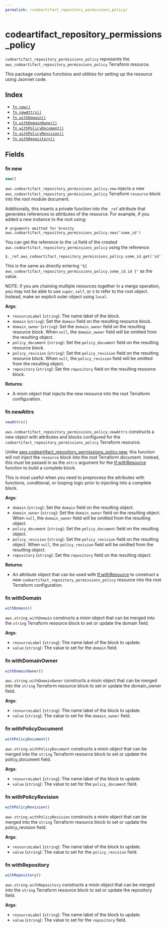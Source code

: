 ```yaml
---
permalink: /codeartifact_repository_permissions_policy/
---
```


# codeartifact_repository_permissions_policy

`codeartifact_repository_permissions_policy` represents the `aws_codeartifact_repository_permissions_policy` Terraform resource.



This package contains functions and utilities for setting up the resource using Jsonnet code.


## Index

* [`fn new()`](#fn-new)
* [`fn newAttrs()`](#fn-newattrs)
* [`fn withDomain()`](#fn-withdomain)
* [`fn withDomainOwner()`](#fn-withdomainowner)
* [`fn withPolicyDocument()`](#fn-withpolicydocument)
* [`fn withPolicyRevision()`](#fn-withpolicyrevision)
* [`fn withRepository()`](#fn-withrepository)

## Fields

### fn new

```ts
new()
```


`aws.codeartifact_repository_permissions_policy.new` injects a new `aws_codeartifact_repository_permissions_policy` Terraform `resource`
block into the root module document.

Additionally, this inserts a private function into the `_ref` attribute that generates references to attributes of the
resource. For example, if you added a new instance to the root using:

    # arguments omitted for brevity
    aws.codeartifact_repository_permissions_policy.new('some_id')

You can get the reference to the `id` field of the created `aws.codeartifact_repository_permissions_policy` using the reference:

    $._ref.aws_codeartifact_repository_permissions_policy.some_id.get('id')

This is the same as directly entering `"${ aws_codeartifact_repository_permissions_policy.some_id.id }"` as the value.

NOTE: if you are chaining multiple resources together in a merge operation, you may not be able to use `super`, `self`,
or `$` to refer to the root object. Instead, make an explicit outer object using `local`.

**Args**:
  - `resourceLabel` (`string`): The name label of the block.
  - `domain` (`string`): Set the `domain` field on the resulting resource block.
  - `domain_owner` (`string`): Set the `domain_owner` field on the resulting resource block. When `null`, the `domain_owner` field will be omitted from the resulting object.
  - `policy_document` (`string`): Set the `policy_document` field on the resulting resource block.
  - `policy_revision` (`string`): Set the `policy_revision` field on the resulting resource block. When `null`, the `policy_revision` field will be omitted from the resulting object.
  - `repository` (`string`): Set the `repository` field on the resulting resource block.

**Returns**:
- A mixin object that injects the new resource into the root Terraform configuration.


### fn newAttrs

```ts
newAttrs()
```


`aws.codeartifact_repository_permissions_policy.newAttrs` constructs a new object with attributes and blocks configured for the `codeartifact_repository_permissions_policy`
Terraform resource.

Unlike [aws.codeartifact_repository_permissions_policy.new](#fn-new), this function will not inject the `resource`
block into the root Terraform document. Instead, this must be passed in as the `attrs` argument for the
[tf.withResource](https://github.com/tf-libsonnet/core/tree/main/docs#fn-withresource) function to build a complete block.

This is most useful when you need to preprocess the attributes with functions, conditional, or looping logic prior to
injecting into a complete block.

**Args**:
  - `domain` (`string`): Set the `domain` field on the resulting object.
  - `domain_owner` (`string`): Set the `domain_owner` field on the resulting object. When `null`, the `domain_owner` field will be omitted from the resulting object.
  - `policy_document` (`string`): Set the `policy_document` field on the resulting object.
  - `policy_revision` (`string`): Set the `policy_revision` field on the resulting object. When `null`, the `policy_revision` field will be omitted from the resulting object.
  - `repository` (`string`): Set the `repository` field on the resulting object.

**Returns**:
  - An attribute object that can be used with [tf.withResource](https://github.com/tf-libsonnet/core/tree/main/docs#fn-withresource) to construct a new `codeartifact_repository_permissions_policy` resource into the root Terraform configuration.


### fn withDomain

```ts
withDomain()
```

`aws.string.withDomain` constructs a mixin object that can be merged into the `string`
Terraform resource block to set or update the domain field.



**Args**:
  - `resourceLabel` (`string`): The name label of the block to update.
  - `value` (`string`): The value to set for the `domain` field.


### fn withDomainOwner

```ts
withDomainOwner()
```

`aws.string.withDomainOwner` constructs a mixin object that can be merged into the `string`
Terraform resource block to set or update the domain_owner field.



**Args**:
  - `resourceLabel` (`string`): The name label of the block to update.
  - `value` (`string`): The value to set for the `domain_owner` field.


### fn withPolicyDocument

```ts
withPolicyDocument()
```

`aws.string.withPolicyDocument` constructs a mixin object that can be merged into the `string`
Terraform resource block to set or update the policy_document field.



**Args**:
  - `resourceLabel` (`string`): The name label of the block to update.
  - `value` (`string`): The value to set for the `policy_document` field.


### fn withPolicyRevision

```ts
withPolicyRevision()
```

`aws.string.withPolicyRevision` constructs a mixin object that can be merged into the `string`
Terraform resource block to set or update the policy_revision field.



**Args**:
  - `resourceLabel` (`string`): The name label of the block to update.
  - `value` (`string`): The value to set for the `policy_revision` field.


### fn withRepository

```ts
withRepository()
```

`aws.string.withRepository` constructs a mixin object that can be merged into the `string`
Terraform resource block to set or update the repository field.



**Args**:
  - `resourceLabel` (`string`): The name label of the block to update.
  - `value` (`string`): The value to set for the `repository` field.
